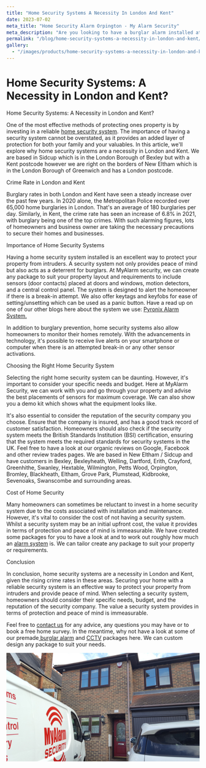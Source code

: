```yaml
---
title: "Home Security Systems A Necessity In London And Kent"
date: 2023-07-02
meta_title: "Home Security Alarm Orpington - My Alarm Security"
meta_description: "Are you looking to have a burglar alarm installed at your property? Have a look at some of our packages or contact us for more information."
permalink: "/blog/home-security-systems-a-necessity-in-london-and-kent/"
gallery:
  - "/images/products/home-security-systems-a-necessity-in-london-and-kent.webp"
---
```


# Home Security Systems: A Necessity in London and Kent?

Home Security Systems: A Necessity in London and Kent?

One of the most effective methods of protecting ones property is by investing in a reliable [home security system](/categories/special-offers/). The importance of having a security system cannot be overstated, as it provides an added layer of protection for both your family and your valuables. In this article, we'll explore why home security systems are a necessity in London and Kent. We are based in Sidcup which is in the London Borough of Bexley but with a Kent postcode however we are right on the borders of New Eltham which is in the London Borough of Greenwich and has a London postcode.

Crime Rate in London and Kent

Burglary rates in both London and Kent have seen a steady increase over the past few years. In 2020 alone, the Metropolitan Police recorded over 65,000 home burglaries in London. That's an average of 180 burglaries per day. Similarly, in Kent, the crime rate has seen an increase of 6.8% in 2021, with burglary being one of the top crimes. With such alarming figures, lots of homeowners and business owner are taking the necessary precautions to secure their homes and businesses.

Importance of Home Security Systems

Having a home security system installed is an excellent way to protect your property from intruders. A security system not only provides peace of mind but also acts as a deterrent for burglars. At MyAlarm security, we can create any package to suit your property layout and requirements to include sensors (door contacts) placed at doors and windows, motion detectors, and a central control panel. The system is designed to alert the homeowner if there is a break-in attempt. We also offer keytags and keyfobs for ease of setting/unsetting which can be used as a panic button. Have a read up on one of our other blogs here about the system we use: [Pyronix Alarm System.](/blog/pyronix-alarm-system/)

In addition to burglary prevention, home security systems also allow homeowners to monitor their homes remotely. With the advancements in technology, it's possible to receive live alerts on your smartphone or computer when there is an attempted break-in or any other sensor activations.

Choosing the Right Home Security System

Selecting the right home security system can be daunting. However, it's important to consider your specific needs and budget. Here at MyAlarm Security, we can work with you and go through your property and advise the best placements of sensors for maximum coverage. We can also show you a demo kit which shows what the equipment looks like.

It's also essential to consider the reputation of the security company you choose. Ensure that the company is insured, and has a good track record of customer satisfaction. Homeowners should also check if the security system meets the British Standards Institution (BSI) certification, ensuring that the system meets the required standards for security systems in the UK. Feel free to have a look at our organic reviews on Google, Facebook and other review trades pages. We are based in New Eltham / Sidcup and have customers in Bexley, Bexleyheath, Welling, Dartford, Erith, Crayford, Greenhithe, Swanley, Hextable, Wilmington, Petts Wood, Orpington, Bromley, Blackheath, Eltham, Grove Park, Plumstead, Kidbrooke, Sevenoaks, Swanscombe and surrounding areas.

Cost of Home Security

Many homeowners can sometimes be reluctant to invest in a home security system due to the costs associated with installation and maintenance. However, it's vital to consider the cost of not having a security system. Whilst a security system may be an initial upfront cost, the value it provides in terms of protection and peace of mind is immeasurable. We have created some packages for you to have a look at and to work out roughly how much an [alarm system](/categories/burglar-alarms/) is. We can tailor create any package to suit your property or requirements.

Conclusion

In conclusion, home security systems are a necessity in London and Kent, given the rising crime rates in these areas. Securing your home with a reliable security system is an effective way to protect your property from intruders and provide peace of mind. When selecting a security system, homeowners should consider their specific needs, budget, and the reputation of the security company. The value a security system provides in terms of protection and peace of mind is immeasurable.

Feel free to [contact us](/contact/) for any advice, any questions you may have or to book a free home survey. In the meantime, why not have a look at some of our premade[ burglar alarm](/categories/burglar-alarms/) and [CCTV](/categories/cctv/) packages here. We can custom design any package to suit your needs.

![Home Security Systems A Necessity In London And Kent](/images/news/news-home-security-systems-a-necessity-in-london-and-kent-qzps00ooia4kfzrsavkd.jpg)
